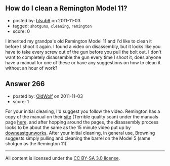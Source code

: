 ## How do I clean a Remington Model 11?

- posted by: [blsub6](https://stackexchange.com/users/-1/18-blsub6) on 2011-11-03
- tagged: `shotguns`, `cleaning`, `remington`
- score: 0

I inherited my grandpa's old Remington Model 11 and I'd like to clean it before I shoot it again. I found a video on disassembly, but it looks like you have to take every screw out of the gun before you pull the bolt out. I don't want to completely disassemble the gun every time I shoot it, does anyone have a manual for one of these or have any suggestions on how to clean it without an hour of work?


## Answer 266

- posted by: [OldWolf](https://stackexchange.com/users/-1/111-oldwolf) on 2011-11-03
- score: 1

For your initial cleaning, I'd suggest you follow the video. Remington has a copy of the manual on their [site](http://www.remington.com/pages/news-and-resources/downloads/owners-manuals.aspx) (Terrible quality scan) under the manuals page [here](http://www.remington.com/~/media/Files/Owners-Manuals/Model%2011.ashx). and after hopping around the pages, the disassembly process looks to be about the same as the 15 minute video put up by [downeastgunworks](http://www.youtube.com/watch?v=wAPY84sR1wY). After your initial cleaning, in general use, Browning suggests simply pulling and cleaning the barrel on the Model 5 (same shotgun as the Remington 11). 



---

All content is licensed under the [CC BY-SA 3.0 license](https://creativecommons.org/licenses/by-sa/3.0/).

